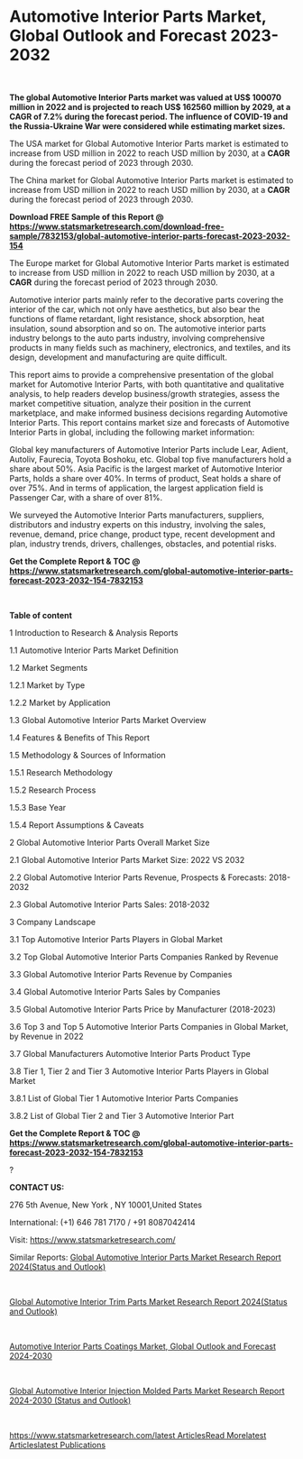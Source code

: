 <h1>Automotive Interior Parts Market, Global Outlook and Forecast 2023-2032</h1><br/><p><strong>The global Automotive Interior Parts market was valued at US$ 100070 million in 2022 and is projected to reach US$ 162560 million by 2029, at a <strong>CAGR</strong> of 7.2% during the forecast period. The influence of COVID-19 and the Russia-Ukraine War were considered while estimating market sizes.</strong></p>
 
 
 
 <p>The USA market for Global Automotive Interior Parts market is estimated to increase from USD million in 2022 to reach USD million by 2030, at a <strong>CAGR</strong> during the forecast period of 2023 through 2030.</p>
 
 
 
 <p>The China market for Global Automotive Interior Parts market is estimated to increase from USD million in 2022 to reach USD million by 2030, at a <strong>CAGR</strong> during the forecast period of 2023 through 2030.</p>
 
 
 
 <p><strong>Download FREE Sample of this Report @ <a href="https://www.statsmarketresearch.com/download-free-sample/7832153/global-automotive-interior-parts-forecast-2023-2032-154">https://www.statsmarketresearch.com/download-free-sample/7832153/global-automotive-interior-parts-forecast-2023-2032-154</a></strong></p>
 
 
 
 <p>The Europe market for Global Automotive Interior Parts market is estimated to increase from USD million in 2022 to reach USD million by 2030, at a <strong>CAGR</strong> during the forecast period of 2023 through 2030.</p>
 
 
 
 <p>Automotive interior parts mainly refer to the decorative parts covering the interior of the car, which not only have aesthetics, but also bear the functions of flame retardant, light resistance, shock absorption, heat insulation, sound absorption and so on. The automotive interior parts industry belongs to the auto parts industry, involving comprehensive products in many fields such as machinery, electronics, and textiles, and its design, development and manufacturing are quite difficult.</p>
 
 
 
 <p>This report aims to provide a comprehensive presentation of the global market for Automotive Interior Parts, with both quantitative and qualitative analysis, to help readers develop business/growth strategies, assess the market competitive situation, analyze their position in the current marketplace, and make informed business decisions regarding Automotive Interior Parts. This report contains market size and forecasts of Automotive Interior Parts in global, including the following market information:</p>
 
 
 
 <p>Global key manufacturers of Automotive Interior Parts include Lear, Adient, Autoliv, Faurecia, Toyota Boshoku, etc. Global top five manufacturers hold a share about 50%. Asia Pacific is the largest market of Automotive Interior Parts, holds a share over 40%. In terms of product, Seat holds a share of over 75%. And in terms of application, the largest application field is Passenger Car, with a share of over 81%.</p>
 
 
 
 <p>We surveyed the Automotive Interior Parts manufacturers, suppliers, distributors and industry experts on this industry, involving the sales, revenue, demand, price change, product type, recent development and plan, industry trends, drivers, challenges, obstacles, and potential risks.</p>
 
 
 
 <div><b>Get the Complete Report & TOC @ <a href="https://www.statsmarketresearch.com/global-automotive-interior-parts-forecast-2023-2032-154-7832153">https://www.statsmarketresearch.com/global-automotive-interior-parts-forecast-2023-2032-154-7832153</a></b></div>
 
 
 
 <p><br />
 
 <b>Table of content</b></p>
 
 
 
 <p>1 Introduction to Research & Analysis Reports<br />
 
 1.1 Automotive Interior Parts Market Definition<br />
 
 1.2 Market Segments<br />
 
 1.2.1 Market by Type<br />
 
 1.2.2 Market by Application<br />
 
 1.3 Global Automotive Interior Parts Market Overview<br />
 
 1.4 Features & Benefits of This Report<br />
 
 1.5 Methodology & Sources of Information<br />
 
 1.5.1 Research Methodology<br />
 
 1.5.2 Research Process<br />
 
 1.5.3 Base Year<br />
 
 1.5.4 Report Assumptions & Caveats<br />
 
 2 Global Automotive Interior Parts Overall Market Size<br />
 
 2.1 Global Automotive Interior Parts Market Size: 2022 VS 2032<br />
 
 2.2 Global Automotive Interior Parts Revenue, Prospects & Forecasts: 2018-2032<br />
 
 2.3 Global Automotive Interior Parts Sales: 2018-2032<br />
 
 3 Company Landscape<br />
 
 3.1 Top Automotive Interior Parts Players in Global Market<br />
 
 3.2 Top Global Automotive Interior Parts Companies Ranked by Revenue<br />
 
 3.3 Global Automotive Interior Parts Revenue by Companies<br />
 
 3.4 Global Automotive Interior Parts Sales by Companies<br />
 
 3.5 Global Automotive Interior Parts Price by Manufacturer (2018-2023)<br />
 
 3.6 Top 3 and Top 5 Automotive Interior Parts Companies in Global Market, by Revenue in 2022<br />
 
 3.7 Global Manufacturers Automotive Interior Parts Product Type<br />
 
 3.8 Tier 1, Tier 2 and Tier 3 Automotive Interior Parts Players in Global Market<br />
 
 3.8.1 List of Global Tier 1 Automotive Interior Parts Companies<br />
 
 3.8.2 List of Global Tier 2 and Tier 3 Automotive Interior Part</p>
 
 
 
 <div><b>Get the Complete Report & TOC @ <a href="https://www.statsmarketresearch.com/global-automotive-interior-parts-forecast-2023-2032-154-7832153">https://www.statsmarketresearch.com/global-automotive-interior-parts-forecast-2023-2032-154-7832153</a></b></div>
 
 
 
 <p>? </p>
 
 
 
 <p><b>CONTACT US:</b><br />
 
 276 5th Avenue, New York , NY 10001,United States<br />
 
 International: (+1) 646 781 7170 / +91 8087042414<br />
 
 Visit: <a href="https://www.statsmarketresearch.com/">https://www.statsmarketresearch.com/</a><br />
 
 Similar Reports: <a href="https://www.statsmarketresearch.com/global-automotive-interior-parts-forecast-2023-2032-154-7832153">Global Automotive Interior Parts Market Research Report 2024(Status and Outlook)</a><br />
 
 <br />
 
 <a href="https://www.statsmarketresearch.com/global-automotive-interior-parts-forecast-2023-2032-154-7832153">Global Automotive Interior Trim Parts Market Research Report 2024(Status and Outlook)</a><br />
 
 <br />
 
 <a href="https://www.statsmarketresearch.com/global-automotive-interior-parts-forecast-2023-2032-154-7832153">Automotive Interior Parts Coatings Market, Global Outlook and Forecast 2024-2030</a><br />
 
 <br />
 
 <a href="https://www.statsmarketresearch.com/global-automotive-interior-parts-forecast-2023-2032-154-7832153">Global Automotive Interior Injection Molded Parts Market Research Report 2024-2030 (Status and Outlook)</a><br />
 
 <br />
 
 <a href="https://gyeongbokgung.com">https://www.statsmarketresearch.com/</a><a href="https://hallyeomaritime.com">latest Articles</a><a href="https://jingwansa.com">Read More</a><a href="https://nguoiviet.jp/">latest Articles</a><a href="https://www.intelmarketresearch.com/">latest Publications</a></p>